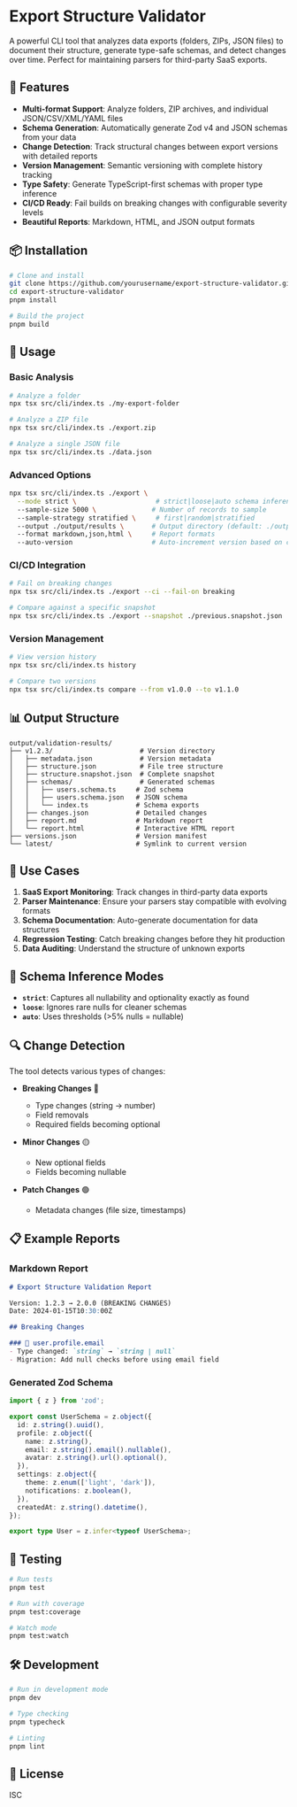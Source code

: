 # Export Structure Validator

A powerful CLI tool that analyzes data exports (folders, ZIPs, JSON files) to document their structure, generate type-safe schemas, and detect changes over time. Perfect for maintaining parsers for third-party SaaS exports.

## 🚀 Features

- **Multi-format Support**: Analyze folders, ZIP archives, and individual JSON/CSV/XML/YAML files
- **Schema Generation**: Automatically generate Zod v4 and JSON schemas from your data
- **Change Detection**: Track structural changes between export versions with detailed reports
- **Version Management**: Semantic versioning with complete history tracking
- **Type Safety**: Generate TypeScript-first schemas with proper type inference
- **CI/CD Ready**: Fail builds on breaking changes with configurable severity levels
- **Beautiful Reports**: Markdown, HTML, and JSON output formats

## 📦 Installation

```bash
# Clone and install
git clone https://github.com/yourusername/export-structure-validator.git
cd export-structure-validator
pnpm install

# Build the project
pnpm build
```

## 🔧 Usage

### Basic Analysis

```bash
# Analyze a folder
npx tsx src/cli/index.ts ./my-export-folder

# Analyze a ZIP file
npx tsx src/cli/index.ts ./export.zip

# Analyze a single JSON file
npx tsx src/cli/index.ts ./data.json
```

### Advanced Options

```bash
npx tsx src/cli/index.ts ./export \
  --mode strict \                    # strict|loose|auto schema inference
  --sample-size 5000 \              # Number of records to sample
  --sample-strategy stratified \     # first|random|stratified
  --output ./output/results \       # Output directory (default: ./output/validation-results)
  --format markdown,json,html \     # Report formats
  --auto-version                    # Auto-increment version based on changes
```

### CI/CD Integration

```bash
# Fail on breaking changes
npx tsx src/cli/index.ts ./export --ci --fail-on breaking

# Compare against a specific snapshot
npx tsx src/cli/index.ts ./export --snapshot ./previous.snapshot.json
```

### Version Management

```bash
# View version history
npx tsx src/cli/index.ts history

# Compare two versions
npx tsx src/cli/index.ts compare --from v1.0.0 --to v1.1.0
```

## 📊 Output Structure

```
output/validation-results/
├── v1.2.3/                      # Version directory
│   ├── metadata.json            # Version metadata
│   ├── structure.json           # File tree structure
│   ├── structure.snapshot.json  # Complete snapshot
│   ├── schemas/                 # Generated schemas
│   │   ├── users.schema.ts     # Zod schema
│   │   ├── users.schema.json   # JSON schema
│   │   └── index.ts            # Schema exports
│   ├── changes.json            # Detailed changes
│   ├── report.md               # Markdown report
│   └── report.html             # Interactive HTML report
├── versions.json               # Version manifest
└── latest/                     # Symlink to current version
```

## 🎯 Use Cases

1. **SaaS Export Monitoring**: Track changes in third-party data exports
2. **Parser Maintenance**: Ensure your parsers stay compatible with evolving formats
3. **Schema Documentation**: Auto-generate documentation for data structures
4. **Regression Testing**: Catch breaking changes before they hit production
5. **Data Auditing**: Understand the structure of unknown exports

## 📝 Schema Inference Modes

- **`strict`**: Captures all nullability and optionality exactly as found
- **`loose`**: Ignores rare nulls for cleaner schemas
- **`auto`**: Uses thresholds (>5% nulls = nullable)

## 🔍 Change Detection

The tool detects various types of changes:

- **Breaking Changes** 🔴
  - Type changes (string → number)
  - Field removals
  - Required fields becoming optional
  
- **Minor Changes** 🟡
  - New optional fields
  - Fields becoming nullable
  
- **Patch Changes** 🟢
  - Metadata changes (file size, timestamps)

## 📋 Example Reports

### Markdown Report
```markdown
# Export Structure Validation Report

Version: 1.2.3 → 2.0.0 (BREAKING CHANGES)
Date: 2024-01-15T10:30:00Z

## Breaking Changes

### 🔴 user.profile.email
- Type changed: `string` → `string | null`
- Migration: Add null checks before using email field
```

### Generated Zod Schema
```typescript
import { z } from 'zod';

export const UserSchema = z.object({
  id: z.string().uuid(),
  profile: z.object({
    name: z.string(),
    email: z.string().email().nullable(),
    avatar: z.string().url().optional(),
  }),
  settings: z.object({
    theme: z.enum(['light', 'dark']),
    notifications: z.boolean(),
  }),
  createdAt: z.string().datetime(),
});

export type User = z.infer<typeof UserSchema>;
```

## 🧪 Testing

```bash
# Run tests
pnpm test

# Run with coverage
pnpm test:coverage

# Watch mode
pnpm test:watch
```

## 🛠️ Development

```bash
# Run in development mode
pnpm dev

# Type checking
pnpm typecheck

# Linting
pnpm lint
```

## 📄 License

ISC